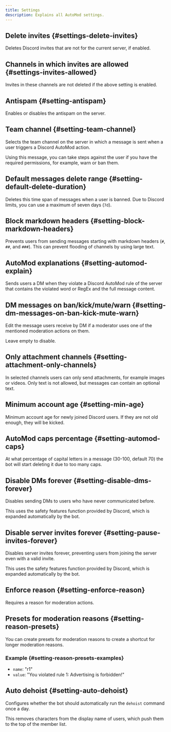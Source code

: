 ```yaml
---
title: Settings
description: Explains all AutoMod settings.
---
```


## Delete invites {#settings-delete-invites}

Deletes Discord invites that are not for the current server, if enabled.

## Channels in which invites are allowed {#settings-invites-allowed}

Invites in these channels are not deleted if the above setting is enabled.

## Antispam {#setting-antispam}

Enables or disables the antispam on the server.

## Team channel {#setting-team-channel}

Selects the team channel on the server in which a message is sent when a user triggers a Discord AutoMod action.

Using this message, you can take steps against the user if you have the required permissions, for example, warn or ban them.

## Default messages delete range {#setting-default-delete-duration}

Deletes this time span of messages when a user is banned. Due to Discord limits, you can use a maximum of seven days (`7d`).

## Block markdown headers {#setting-block-markdown-headers}

Prevents users from sending messages starting with markdown headers (`#`, `##`, and `###`). This can prevent flooding of channels by using large text.

## AutoMod explanations {#setting-automod-explain}

Sends users a DM when they violate a Discord AutoMod rule of the server that contains the violated word or RegEx and the full message content.

## DM messages on ban/kick/mute/warn {#setting-dm-messages-on-ban-kick-mute-warn}

Edit the message users receive by DM if a moderator uses one of the mentioned moderation actions on them.

Leave empty to disable.

## Only attachment channels {#setting-attachment-only-channels}

In selected channels users can only send attachments, for example images or videos. Only text is not allowed, but messages can contain an optional text.

## Minimum account age {#setting-min-age}

Minimum account age for newly joined Discord users. If they are not old enough, they will be kicked.

## AutoMod caps percentage {#setting-automod-caps}

At what percentage of capital letters in a message (30-100, default 70) the bot will start deleting it due to too many caps.

## Disable DMs forever {#setting-disable-dms-forever}

Disables sending DMs to users who have never communicated before.

This uses the safety features function provided by Discord, which is expanded automatically by the bot.

## Disable server invites forever {#setting-pause-invites-forever}

Disables server invites forever, preventing users from joining the server even with a valid invite.

This uses the safety features function provided by Discord, which is expanded automatically by the bot.

## Enforce reason {#setting-enforce-reason}

Requires a reason for moderation actions.

## Presets for moderation reasons {#setting-reason-presets}

You can create presets for moderation reasons to create a shortcut for longer moderation reasons.

### Example {#setting-reason-presets-examples}

- `name`: "r1"
- `value`: "You violated rule 1: Advertising is forbidden!"

## Auto dehoist {#setting-auto-dehoist}

Configures whether the bot should automatically run the `dehoist` command once a day.

This removes characters from the display name of users, which push them to the top of the member list.
